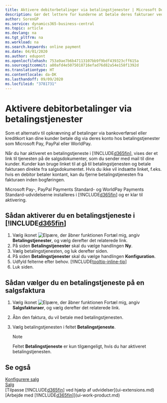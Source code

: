 ```yaml
---
title: Aktivere debitorbetalinger via betalingstjenester | Microsoft Docs
description: Gør det lettere for kunderne at betale deres fakturaer ved at aktivere betalingstjenester.
author: SorenGP
ms.service: dynamics365-business-central
ms.topic: article
ms.devlang: na
ms.tgt_pltfrm: na
ms.workload: na
ms.search.keywords: online payment
ms.date: 04/01/2020
ms.author: edupont
ms.openlocfilehash: 753a9ae7b6b47113107bb9f9bdf439323cff615a
ms.sourcegitcommit: a80afd4e5075018716efad76d82a54e158f1392d
ms.translationtype: HT
ms.contentlocale: da-DK
ms.lasthandoff: 09/09/2020
ms.locfileid: "3781731"
---
```

# <a name="enable-customer-payments-through-payment-services"></a>Aktivere debitorbetalinger via betalingstjenester
Som et alternativ til opkrævning af betalinger via bankoverførsel eller kreditkort kan dine kunder betale dig via deres konto hos betalingstjenester som Microsoft Pay, PayPal eller WorldPay.  

Når du har aktiveret en betalingstjeneste i [!INCLUDE[d365fin](includes/d365fin_md.md)], vises der et link til tjenesten på de salgsdokumenter, som du sender med mail til dine kunder. Kunder kan bruge linket til at gå til betalingstjenesten og betale fakturaen direkte fra salgsdokumentet. Hvis du ikke vil indsætte linket, f.eks. hvis en debitor betaler kontant, kan du fjerne betalingstjenesten fra fakturaen inden bogføringen.  

Microsoft Pay-, PayPal Payments Standard- og WorldPay Payments Standard-udvidelserne installeres i [!INCLUDE[d365fin](includes/d365fin_md.md)] og er klar til aktivering.  

## <a name="to-enable-a-payment-service-in-d365fin"></a>Sådan aktiverer du en betalingstjeneste i [!INCLUDE[d365fin](includes/d365fin_md.md)]
1. Vælg ikonet ![Elpære, der åbner funktionen Fortæl mig](media/ui-search/search_small.png "Fortæl mig, hvad du vil foretage dig"), angiv **Betalingstjenester**, og vælg derefter det relaterede link.  
2. På siden **Betalingstjenester** skal du vælge handlingen **Ny**.  
3. Vælg betalingstjenesten, og luk derefter siden.  
4. På siden **Betalingstjenester** skal du vælge handlingen **Konfiguration**.  
5. Udfyld felterne efter behov. [!INCLUDE[tooltip-inline-tip](includes/tooltip-inline-tip_md.md)]  
6. Luk siden.  

## <a name="to-select-a-payment-service-on-a-sales-invoice"></a>Sådan vælger du en betalingstjeneste på en salgsfaktura
1. Vælg ikonet ![Elpære, der åbner funktionen Fortæl mig](media/ui-search/search_small.png "Fortæl mig, hvad du vil foretage dig"), angiv **Salgsfakturaer**, og vælg derefter det relaterede link.  
2. Åbn den faktura, du vil betale med betalingstjenesten.  
3. Vælg betalingstjenesten i feltet **Betalingstjeneste**.  

    > [!NOTE]  
    > Feltet **Betalingstjeneste** er kun tilgængeligt, hvis du har aktiveret betalingstjenesten.  

## <a name="see-also"></a>Se også  
[Konfigurere salg](sales-setup-sales.md)  
[Salg](sales-manage-sales.md)  
[Tilpasse [!INCLUDE[d365fin](includes/d365fin_md.md)] ved hjælp af udvidelser](ui-extensions.md)  
[Arbejde med [!INCLUDE[d365fin](includes/d365fin_md.md)]](ui-work-product.md)  
